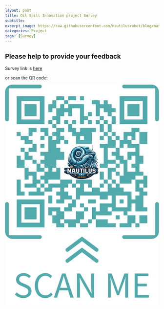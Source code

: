 ```yaml
---
layout: post
title: Oil Spill Innovation project Survey
subtitle:
excerpt_image: https://raw.githubusercontent.com/nautilusrobot/blog/master/assets/images/post_img/20251_25_post_1.JPG
categories: Project
tags: [Survey]
---
```


## Please help to provide your feedback

Survey link is <a href="https://docs.google.com/forms/d/e/1FAIpQLScQjODMeY7p-KM2L4x7t6aeTrRiEYwAlA9THJV4EW0B3Arn0g/viewform"> here </a>

or scan the QR code:

![QR code](https://raw.githubusercontent.com/nautilusrobot/blog/master/assets/images/post_img/qr.JPG)
